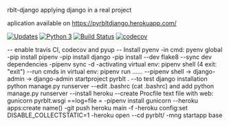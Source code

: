 rblt-django
applying django in a real project

aplication available on https://pyrbltdjango.herokuapp.com/

[![Updates](https://pyup.io/repos/github/Robertolt/rblt-django/shield.svg)](https://pyup.io/repos/github/Robertolt/rblt-django/)
[![Python 3](https://pyup.io/repos/github/Robertolt/rblt-django/python-3-shield.svg)](https://pyup.io/repos/github/Robertolt/rblt-django/)
[![Build Status](https://www.travis-ci.com/Robertolt/rblt-django.svg?branch=main)](https://www.travis-ci.com/Robertolt/rblt-django)
[![codecov](https://codecov.io/gh/Robertolt/rblt-django/branch/main/graph/badge.svg?token=HDBTH5ECGB)](https://codecov.io/gh/Robertolt/rblt-django)

-- enable travis CI, codecov and pyup
-- Install pyenv
-in cmd: pyenv global
-pip install pipenv
-pip install django
-pip install --dev flake8
--sync dev dependencies
-pipenv sync -d
-activating virtual env: pipenv shell (4 exit: "exit")
--run cmds in virtual env: pipenv run ......
--pipenv shell -> django-admin -> django-admin startproject pyrblt .
--to test django installation python manage.py runserver
--edit .bashrc (cat .bashrc) and add python manage.py runserver
--install heroku
--create Procfile text file with web: gunicorn pyrblt.wsgi ==log=file =
-pipenv install gunicorn
--heroku apps:create name()
-git push heroku main -f
-heroku config:set DISABLE_COLLECTSTATIC=1
-heroku open
--cd pyrblt/
-mng startapp base